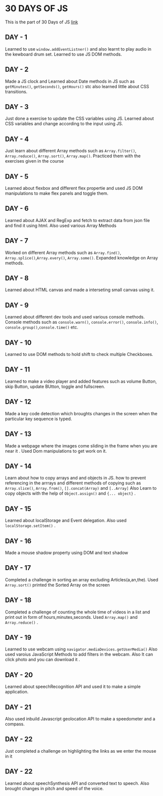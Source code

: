 # **30 DAYS OF JS**

This is the part of 30 Days of JS [link](https://javascript30.com/)

## **DAY - 1**

Learned to use `window.addEventListner()` and also learnt to play audio in the kewboard drum set.
Learned to use JS DOM methods.

## **DAY - 2**

Made a JS clock and Learned about Date methods in JS such as `getMinutes()`, `getSeconds()`, `getHours()` stc
also learned little about CSS transitions.

## **DAY - 3**

Just done a exercise to update the CSS variables using JS.
Learned about CSS variables and change according to the input using JS.

## **DAY - 4**

Just learn about different Array methods such as `Array.filter()`, `Array.reduce()`, `Array.sort()`, `Array.map()`.
Practiced them with the exercises given in the course

## **DAY - 5**

Learned about flexbox and different flex propertie and used JS DOM manipulations to make flex panels and toggle them.

## **DAY - 6**

Learned about AJAX and RegExp and fetch to extract data from json file and find it using html.
Also used various Array Methods

## **DAY - 7**

Worked on different Array methods such as `Array.find()`, `Array.splice()`,`Array.every()`, `Array.some()`.
Expanded knowledge on Array methods.

## **DAY - 8**

Learned about HTML canvas and made a interseting small canvas using it.

## **DAY - 9**

Learned about different dev tools and used various console methods.
Console methods such as `console.warn()`, `console.error()`, `console.info()`, `console.group()`,`console.time()` etc.

## **DAY - 10**

Learned to use DOM methods to hold shift to check multiple Checkboxes.

## **DAY - 11**

Learned to make a video player and added features such as volume Button, skip Button, update BUtton, toggle and fullscreen.

## **DAY - 12**

Made a key code detection which broughts changes in the screen when the particular key sequence is typed.

## **DAY - 13**

Made a webpage where the images come sliding in the frame when you are near it . Used Dom manipulations to get work on it.

## **DAY - 14**

Learn about how to copy arrays and and objects in JS.
how to prevent referencing in the arrrays and different methods of copying such as
`Array.slice()`, `Array.from()`, `[].concat(Array)` and `[..Array]`
Also Learn to copy objects with the help of `Object.assign()` and `{... object}` .

## **DAY - 15**

Learned about localStorage and Event delegation.
Also used `localStorage.setItem()` .

## **DAY - 16**

Made a mouse shadow property using DOM and text shadow

## **DAY - 17**

Completed a challenge in sorting an array excluding Articles(a,an,the). Used `Array.sort()`
printed the Sorted Array on the screen

## **DAY - 18**

Completed a challenge of counting the whole time of videos in a list and print out in form of hours,minutes,seconds.
Used `Array.map()` and `Array.reduce()` .

## **DAY - 19**

Learned to use webcam using `navigator.mediaDevices.getUserMedia()` Also used varoius JavaScript Methods to add filters in the webcam.
Also It can click photo and you can download it .

## **DAY - 20**

Learned about speechRecognition API and used it to make a simple application.

## **DAY - 21**

Also used inbuild Javascript geolocation API to make a speedometer and a compass.

## **DAY - 22**

Just completed a challenge on highlighting the links as we enter the mouse in it

## **DAY - 22**

Learned about speechSynthesis API and converted text to speech.
Also brought changes in pitch and speed of the voice.
